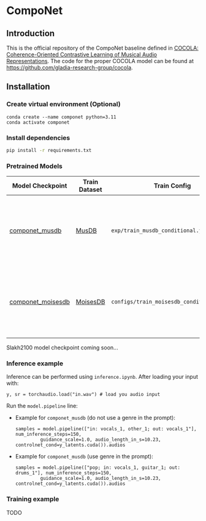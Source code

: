 # CompoNet
## Introduction
This is the official repository of the CompoNet baseline defined in [COCOLA: Coherence-Oriented Contrastive Learning of Musical Audio Representations](https://arxiv.org/abs/2404.16969).
The code for the proper COCOLA model can be found at https://github.com/gladia-research-group/cocola.

## Installation
### Create virtual environment (Optional)

```
conda create --name componet python=3.11
conda activate componet
```

### Install dependencies
```bash
pip install -r requirements.txt
```

### Pretrained Models

| Model Checkpoint                                                                                           | Train Dataset                                                                                                                                              | Train Config                              | Description                                                                      |
|------------------------------------------------------------------------------------------------------------|------------------------------------------------------------------------------------------------------------------------------------------------------------|-------------------------------------------|----------------------------------------------------------------------------------|
| [componet_musdb](https://drive.google.com/drive/folders/15NWq91DpYaooEqQQtrZdov9vUa5TxcXP?usp=sharing)     | [MusDB](https://sigsep.github.io/datasets/musdb.html)                                                                                              | `exp/train_musdb_conditional.yaml`        | CompoNet model trained on MusDB dataset using AudioLDM2-large as base model.     |
| [componet_moisesdb](https://drive.google.com/drive/folders/1jBpCGQymvK3_-28m1P8IxKwNFqVORlqe?usp=sharing)  | [MoisesDB](https://github.com/moises-ai/moises-db) | `configs/train_moisesdb_conditional.yaml` | CompoNet model trained on MoisesDB dataset using AudioLDM2-large as base model.  |

Slakh2100 model checkpoint coming soon...

### Inference example

Inference can be performed using `inference.ipynb`. After loading your input with:

```jupyter
y, sr = torchaudio.load("in.wav") # load you audio input
```

Run the `model.pipeline` line:

- Example for `componet_musdb` (do not use a genre in the prompt):

    ```juputer
    samples = model.pipeline(["in: vocals_1, other_1; out: vocals_1"], num_inference_steps=150,
             guidance_scale=1.0, audio_length_in_s=10.23, controlnet_cond=y_latents.cuda()).audios
    ```

- Example for `componet_musdb` (use genre in the prompt):

    ```juputer
    samples = model.pipeline(["pop; in: vocals_1, guitar_1; out: drums_1"], num_inference_steps=150,
             guidance_scale=1.0, audio_length_in_s=10.23, controlnet_cond=y_latents.cuda()).audios
    ```

### Training example

TODO